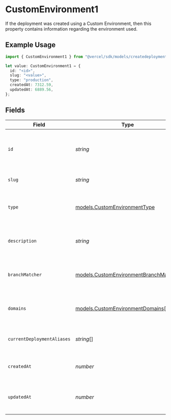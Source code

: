 # CustomEnvironment1

If the deployment was created using a Custom Environment, then this property contains information regarding the environment used.

## Example Usage

```typescript
import { CustomEnvironment1 } from "@vercel/sdk/models/createdeploymentop.js";

let value: CustomEnvironment1 = {
  id: "<id>",
  slug: "<value>",
  type: "production",
  createdAt: 7312.59,
  updatedAt: 6889.56,
};
```

## Fields

| Field                                                                                | Type                                                                                 | Required                                                                             | Description                                                                          |
| ------------------------------------------------------------------------------------ | ------------------------------------------------------------------------------------ | ------------------------------------------------------------------------------------ | ------------------------------------------------------------------------------------ |
| `id`                                                                                 | *string*                                                                             | :heavy_check_mark:                                                                   | Unique identifier for the custom environment (format: env_*)                         |
| `slug`                                                                               | *string*                                                                             | :heavy_check_mark:                                                                   | URL-friendly name of the environment                                                 |
| `type`                                                                               | [models.CustomEnvironmentType](../models/customenvironmenttype.md)                   | :heavy_check_mark:                                                                   | The type of environment (production, preview, or development)                        |
| `description`                                                                        | *string*                                                                             | :heavy_minus_sign:                                                                   | Optional description of the environment's purpose                                    |
| `branchMatcher`                                                                      | [models.CustomEnvironmentBranchMatcher](../models/customenvironmentbranchmatcher.md) | :heavy_minus_sign:                                                                   | Configuration for matching git branches to this environment                          |
| `domains`                                                                            | [models.CustomEnvironmentDomains](../models/customenvironmentdomains.md)[]           | :heavy_minus_sign:                                                                   | List of domains associated with this environment                                     |
| `currentDeploymentAliases`                                                           | *string*[]                                                                           | :heavy_minus_sign:                                                                   | List of aliases for the current deployment                                           |
| `createdAt`                                                                          | *number*                                                                             | :heavy_check_mark:                                                                   | Timestamp when the environment was created                                           |
| `updatedAt`                                                                          | *number*                                                                             | :heavy_check_mark:                                                                   | Timestamp when the environment was last updated                                      |